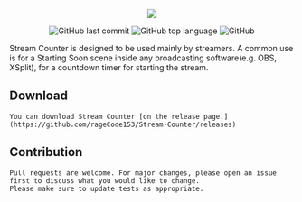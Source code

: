 <p align=center>
 <img src="https://i.imgur.com/hoCNh5W.png"/>
</p>

<p align=center>
<img alt="GitHub last commit" src="https://img.shields.io/github/last-commit/rageCode153/Stream-Counter">
<img alt="GitHub top language" src="https://img.shields.io/github/languages/top/rageCode153/Stream-Counter?color=orange">
 <img alt="GitHub" src="https://img.shields.io/github/license/rageCode153/Stream-Counter?color=blue">
</p>

Stream Counter is designed to be used mainly by streamers. A common use is for a Starting Soon scene inside any broadcasting software(e.g. OBS, XSplit), for a countdown timer for starting the stream.

## Download
```
You can download Stream Counter [on the release page.](https://github.com/rageCode153/Stream-Counter/releases)
```

## Contribution
```
Pull requests are welcome. For major changes, please open an issue first to discuss what you would like to change.
Please make sure to update tests as appropriate.
```
 
